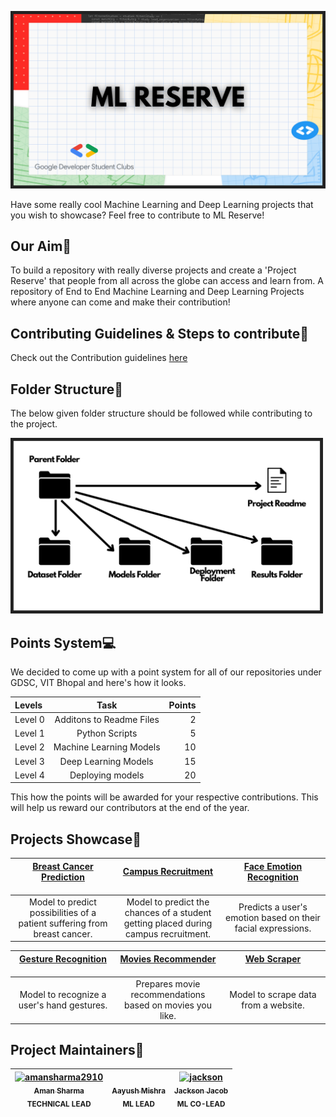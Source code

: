 <p align="center">
<img src="Repository Assets/ML Reserve Folder Structure (2).png" alt="drawing" width="800"/>
</p>

Have some really cool Machine Learning and Deep Learning projects that you wish to showcase? Feel free to contribute to ML Reserve!

## Our Aim🚀

To build a repository with really diverse projects and create a 'Project Reserve' that people from all across the globe can access and learn from. A repository of End to End Machine Learning and Deep Learning Projects where anyone can come and make their contribution!

## Contributing Guidelines & Steps to contribute📕

Check out the Contribution guidelines [here](https://github.com/DSCVITBHOPAL/ML-Reserve/blob/main/CONTRIBUTING.md)

## Folder Structure📁

The below given folder structure should be followed while contributing to the project.</br>

<p align="left">
<img src="Repository Assets/ML Reserve Folder Structure.png" alt="drawing" width="500"/>
</p>

## Points System💻

We decided to come up with a point system for all of our repositories under GDSC, VIT Bhopal and here's how it looks.

| Levels  |           Task           | Points |
| :------ | :----------------------: | -----: |
| Level 0 | Additons to Readme Files |      2 |
| Level 1 |      Python Scripts      |      5 |
| Level 2 | Machine Learning Models  |     10 |
| Level 3 |   Deep Learning Models   |     15 |
| Level 4 |     Deploying models     |     20 |

This how the points will be awarded for your respective contributions. This will help us reward our contributors at the end of the year.

## Projects Showcase📕

| [Breast Cancer Prediction](./BreastCancerPrediction_AnikaJagati) <br> &emsp;&emsp;&emsp;&emsp;&emsp;&emsp;&emsp;&emsp;&emsp;&emsp;&emsp; | [Campus Recruitment](./Campus-Recruitment) <br> &emsp;&emsp;&emsp;&emsp;&emsp;&emsp;&emsp;&emsp;&emsp;&emsp;&emsp; | [Face Emotion Recognition](./FaceEmotionRecognition) <br> &emsp;&emsp;&emsp;&emsp;&emsp;&emsp;&emsp;&emsp;&emsp;&emsp;&emsp; | [Gemstone Classification](./GemstoneClassification) <br> &emsp;&emsp;&emsp;&emsp;&emsp;&emsp;&emsp;&emsp;&emsp;&emsp;&emsp; |
| :--------------------------------------------------------------------------------------------------------------------------------------: | :----------------------------------------------------------------------------------------------------------------: | :--------------------------------------------------------------------------------------------------------------------------: | :-------------------------------------------------------------------------------------------------------------------------: |
|                                Model to predict possibilities of a patient suffering from breast cancer.                                 |                Model to predict the chances of a student getting placed during campus recruitment.                 |                                 Predicts a user's emotion based on their facial expressions.                                 |                                          Model to classify the types of gemstones.                                          |

| [Gesture Recognition](./GestureRecognition_ritweekraj2802) <br> &emsp;&emsp;&emsp;&emsp;&emsp;&emsp;&emsp;&emsp;&emsp;&emsp;&emsp; | [Movies Recommender](./Movies-Recommender) <br> &emsp;&emsp;&emsp;&emsp;&emsp;&emsp;&emsp;&emsp;&emsp;&emsp;&emsp; | [Web Scraper](./Python-Scripts) <br> &emsp;&emsp;&emsp;&emsp;&emsp;&emsp;&emsp;&emsp;&emsp;&emsp;&emsp; | [Room Classifier](./Room%20Classifier) <br> &emsp;&emsp;&emsp;&emsp;&emsp;&emsp;&emsp;&emsp;&emsp;&emsp;&emsp; |
| :--------------------------------------------------------------------------------------------------------------------------------: | :----------------------------------------------------------------------------------------------------------------: | :-----------------------------------------------------------------------------------------------------: | :------------------------------------------------------------------------------------------------------------: |
|                                             Model to recognize a user's hand gestures.                                             |                              Prepares movie recommendations based on movies you like.                              |                                  Model to scrape data from a website.                                   |                               Model to classify the current condition of a room.                               |

## Project Maintainers👥

| [<img alt="amansharma2910" src="https://avatars.githubusercontent.com/u/53087550?v=4" width="115"><br><sub>Aman Sharma</sub><br>](https://github.com/amansharma2910) <sub>**TECHNICAL LEAD**</sub> | [<img alt="" src="https://avatars.githubusercontent.com/u/52394145?v=4" width="115"><br><sub>Aayush Mishra</sub>](https://github.com/AM1CODES)<br> <sub>**ML LEAD**</sub> | [<img alt="jackson" src="https://avatars.githubusercontent.com/u/55303125?v=4" width="115"><br><sub>Jackson Jacob</sub>](https://github.com/JackJJCodes)<br> <sub>**ML CO-LEAD**</sub> |
| :------------------------------------------------------------------------------------------------------------------------------------------------------------------------------------------------: | :-----------------------------------------------------------------------------------------------------------------------------------------------------------------------: | :------------------------------------------------------------------------------------------------------------------------------------------------------------------------------------: |

